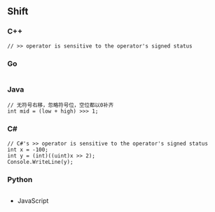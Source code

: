 ## Shift
### C++
```
// >> operator is sensitive to the operator's signed status

```
### Go
```

```
### Java
```
// 无符号右移，忽略符号位，空位都以0补齐
int mid = (low + high) >>> 1;

```
### C#
```  
// C#'s >> operator is sensitive to the operator's signed status
int x = -100;
int y = (int)((uint)x >> 2);
Console.WriteLine(y);
```
### Python
```

```
- JavaScript
```
```